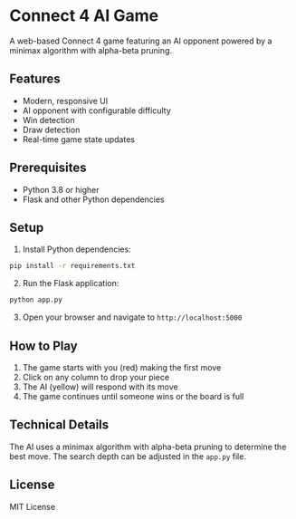 # Connect 4 AI Game

A web-based Connect 4 game featuring an AI opponent powered by a minimax algorithm with alpha-beta pruning.

## Features

- Modern, responsive UI
- AI opponent with configurable difficulty
- Win detection
- Draw detection
- Real-time game state updates

## Prerequisites

- Python 3.8 or higher
- Flask and other Python dependencies

## Setup

1. Install Python dependencies:
```bash
pip install -r requirements.txt
```

2. Run the Flask application:
```bash
python app.py
```

3. Open your browser and navigate to `http://localhost:5000`

## How to Play

1. The game starts with you (red) making the first move
2. Click on any column to drop your piece
3. The AI (yellow) will respond with its move
4. The game continues until someone wins or the board is full

## Technical Details

The AI uses a minimax algorithm with alpha-beta pruning to determine the best move. The search depth can be adjusted in the `app.py` file.

## License

MIT License 